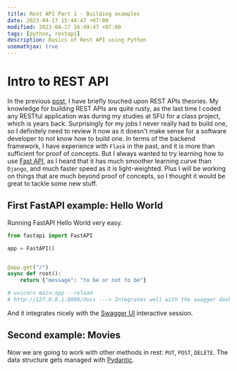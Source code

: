 ```yaml
---
title: Rest API Part 1 - Building examples
date: 2023-04-17 15:44:47 +07:00
modified: 2023-04-17 16:49:47 +07:00
tags: [python, restapi]
description: Basics of Rest API using Python 
usemathjax: true
---
```


# Intro to REST API

In the previous [post](https://chophilip21.github.io/network_part2/#rest), I have briefly touched upon REST APIs theories. My knowledge for building REST APIs are quite rusty, as the last time I coded any RESTful application was during my studies at SFU for a class project, which is years back. Surprisingly for my jobs I never really had to build one, so I definitely need to review it now as it doesn't make sense for a software developer to not know how to build one. In terms of the backend framework, I have experience with `Flask` in the past, and it is more than sufficient for proof of concepts. But I always wanted to try learning how to use [Fast API](https://fastapi.tiangolo.com/tutorial/#install-fastapi), as I heard that it has much smoother learning curve than `Django`, and much faster speed as it is light-weighted. Plus I will be working on things that are much beyond proof of concepts, so I thought it would be great to tackle some new stuff. 


## First FastAPI example: Hello World

Running FastAPI Hello World very easy.

```py 
from fastapi import FastAPI

app = FastAPI()


@app.get("/")
async def root():
    return {"message": "to be or not to be"}

# uvicorn main:app --reload
# http://127.0.0.1:8000/docs ---> Integrates well with the swagger dashboard. 
```

And it integrates nicely with the [Swagger UI](https://swagger.io/tools/swagger-ui/) interactive session. 

## Second example: Movies

Now we are going to work with other methods in rest: `PUT`, `POST`, `DELETE`. The data structure gets managed with [Pydantic](https://docs.pydantic.dev/install/).


